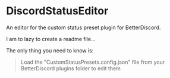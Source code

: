 # DiscordStatusEditor
An editor for the custom status preset plugin for BetterDiscord.

I am to lazy to create a readme file...

The only thing you need to know is:
> Load the "CustomStatusPresets.config.json" file from your BetterDiscord plugins folder to edit them

